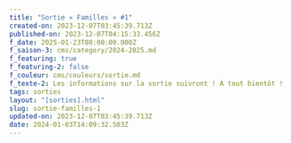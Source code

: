 ```yaml
---
title: "Sortie « Familles » #1"
created-on: 2023-12-07T03:45:39.713Z
published-on: 2023-12-07T04:15:33.456Z
f_date: 2025-01-23T08:00:00.000Z
f_saison-3: cms/category/2024-2025.md
f_featuring: true
f_featuring-2: false
f_couleur: cms/couleurs/sortie.md
f_texte-2: Les informations sur la sortie suivront ! À tout bientôt !
tags: sorties
layout: "[sorties].html"
slug: sortie-familles-1
updated-on: 2023-12-07T03:45:39.713Z
date: 2024-01-03T14:09:32.503Z
---
```


